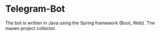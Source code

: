 # Telegram-Bot
The bot is written in Java using the Spring framework (Boot, Web). The maven project collector. 

